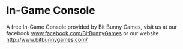 # In-Game Console

A free In-Game Console provided by Bit Bunny Games, visit us at our facebook www.facebook.com/BitBunnyGames or our website http://www.bitbunnygames.com/
